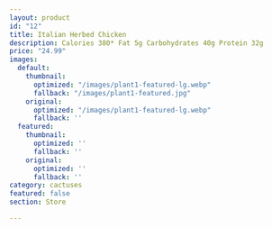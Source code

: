 ```yaml
---
layout: product
id: "12"
title: Italian Herbed Chicken
description: Calories 380* Fat 5g Carbohydrates 40g Protein 32g
price: "24.99"
images:
  default:
    thumbnail:
      optimized: "/images/plant1-featured-lg.webp"
      fallback: "/images/plant1-featured.jpg"
    original:
      optimized: "/images/plant1-featured-lg.webp"
      fallback: ''
  featured:
    thumbnail:
      optimized: ''
      fallback: ''
    original:
      optimized: ''
      fallback: ''
category: cactuses
featured: false
section: Store

---
```

